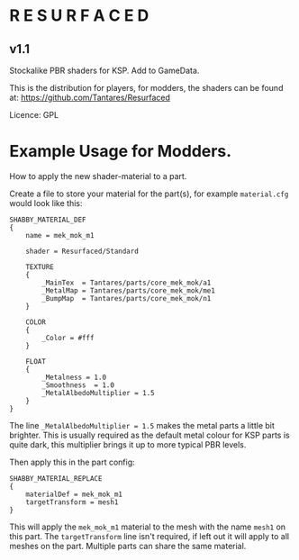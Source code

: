# R E S U R F A C E D
## v1.1

Stockalike PBR shaders for KSP.
Add to GameData.

This is the distribution for players, for modders, the shaders can be found at:
https://github.com/Tantares/Resurfaced

Licence: GPL

# Example Usage for Modders.
How to apply the new shader-material to a part.

Create a file to store your material for the part(s), for example `material.cfg` would look like this:
```
SHABBY_MATERIAL_DEF
{
	name = mek_mok_m1

	shader = Resurfaced/Standard

	TEXTURE
	{
		_MainTex  = Tantares/parts/core_mek_mok/a1
		_MetalMap = Tantares/parts/core_mek_mok/me1
		_BumpMap  = Tantares/parts/core_mek_mok/n1
	}

	COLOR
	{
		_Color = #fff
	}

	FLOAT
	{
		_Metalness = 1.0
		_Smoothness  = 1.0
		_MetalAlbedoMultiplier = 1.5
	}
}
```

The line `_MetalAlbedoMultiplier = 1.5` makes the metal parts a little bit brighter. This is usually required as the default metal colour for KSP parts is quite dark, this multiplier brings it up to more typical PBR levels.


Then apply this in the part config:

```
SHABBY_MATERIAL_REPLACE
{
    materialDef = mek_mok_m1
    targetTransform = mesh1
}
```

This will apply the `mek_mok_m1` material to the mesh with the name `mesh1` on this part.
The `targetTransform` line isn't required, if left out it will apply to all meshes on the part.
Multiple parts can share the same material.
